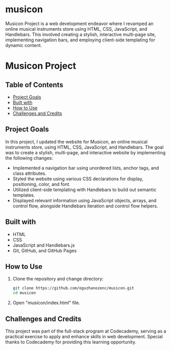 # musicon
Musicon Project is a web development endeavor where I revamped an online musical instruments store using HTML, CSS, JavaScript, and Handlebars. This involved creating a stylish, interactive multi-page site, implementing navigation bars, and employing client-side templating for dynamic content. 

# Musicon Project

## Table of Contents
- [Project Goals](#project-goals)
- [Built with](#built-with)
- [How to Use](#how-to-use)
- [Challenges and Credits](#challenges-and-credits)

## Project Goals
In this project, I updated the website for Musicon, an online musical instruments store, using HTML, CSS, JavaScript, and Handlebars. The goal was to create a stylish, multi-page, and interactive website by implementing the following changes:

- Implemented a navigation bar using unordered lists, anchor tags, and class attributes.
- Styled the website using various CSS declarations for display, positioning, color, and font.
- Utilized client-side templating with Handlebars to build out semantic templates.
- Displayed relevant information using JavaScript objects, arrays, and control flow, alongside Handlebars iteration and control flow helpers.

## Built with
- HTML
- CSS
- JavaScript and Handlebars.js
- Git, GitHub, and GitHub Pages

## How to Use
1. Clone the repository and change directory:
   ```bash
   git clone https://github.com/oguzhanozenc/musicon.git
   cd musicon
2. Open "musicon/index.html" file.

## Challenges and Credits
This project was part of the full-stack program at Codecademy, serving as a practical exercise to apply and enhance skills in web development. Special thanks to Codecademy for providing this learning opportunity.

